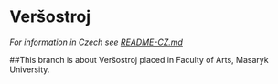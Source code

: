 # Veršostroj

_For information in Czech see [README-CZ.md](https://github.com/RadekDobrovolny/versostroj/blob/master/README-CZ.md)_

##This branch is about Veršostroj placed in Faculty of Arts, Masaryk University.

